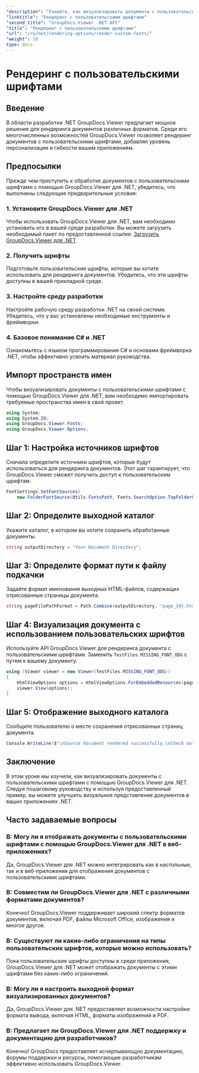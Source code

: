 ```yaml
---
"description": "Узнайте, как визуализировать документы с пользовательскими шрифтами с помощью GroupDocs.Viewer для .NET. Улучшайте визуальные презентации без усилий."
"linktitle": "Рендеринг с пользовательскими шрифтами"
"second_title": "GroupDocs.Viewer .NET API"
"title": "Рендеринг с пользовательскими шрифтами"
"url": "/ru/net/rendering-options/render-custom-fonts/"
"weight": 18
type: docs
---
```

# Рендеринг с пользовательскими шрифтами

## Введение
В области разработки .NET GroupDocs.Viewer предлагает мощное решение для рендеринга документов различных форматов. Среди его многочисленных возможностей GroupDocs.Viewer позволяет рендеринг документов с пользовательскими шрифтами, добавляя уровень персонализации и гибкости вашим приложениям.
## Предпосылки
Прежде чем приступить к обработке документов с пользовательскими шрифтами с помощью GroupDocs.Viewer для .NET, убедитесь, что выполнены следующие предварительные условия:
### 1. Установите GroupDocs.Viewer для .NET
Чтобы использовать GroupDocs.Viewer для .NET, вам необходимо установить его в вашей среде разработки. Вы можете загрузить необходимый пакет по предоставленной ссылке:
[Загрузить GroupDocs.Viewer для .NET](https://releases.groupdocs.com/viewer/net/)
### 2. Получить шрифты
Подготовьте пользовательские шрифты, которые вы хотите использовать для рендеринга документов. Убедитесь, что эти шрифты доступны в вашей прикладной среде.
### 3. Настройте среду разработки
Настройте рабочую среду разработки .NET на своей системе. Убедитесь, что у вас установлены необходимые инструменты и фреймворки.
### 4. Базовое понимание C# и .NET
Ознакомьтесь с языком программирования C# и основами фреймворка .NET, чтобы эффективно усвоить материал руководства.

## Импорт пространств имен
Чтобы визуализировать документы с пользовательскими шрифтами с помощью GroupDocs.Viewer для .NET, вам необходимо импортировать требуемые пространства имен в свой проект.

```csharp
using System;
using System.IO;
using GroupDocs.Viewer.Fonts;
using GroupDocs.Viewer.Options;
```

## Шаг 1: Настройка источников шрифтов
Сначала определите источники шрифтов, которые будут использоваться для рендеринга документов. Этот шаг гарантирует, что GroupDocs.Viewer сможет получить доступ к пользовательским шрифтам.
```csharp
FontSettings.SetFontSources(
    new FolderFontSource(Utils.FontsPath, Fonts.SearchOption.TopFolderOnly));
```
## Шаг 2: Определите выходной каталог
Укажите каталог, в котором вы хотите сохранить обработанные документы.
```csharp
string outputDirectory = "Your Document Directory";
```
## Шаг 3: Определите формат пути к файлу подкачки
Задайте формат именования выходных HTML-файлов, содержащих отрисованные страницы документа.
```csharp
string pageFilePathFormat = Path.Combine(outputDirectory, "page_{0}.html");
```
## Шаг 4: Визуализация документа с использованием пользовательских шрифтов
Используйте API GroupDocs.Viewer для рендеринга документа с пользовательскими шрифтами. Заменить `TestFiles.MISSING_FONT_ODG` с путем к вашему документу.
```csharp
using (Viewer viewer = new Viewer(TestFiles.MISSING_FONT_ODG))
{
    HtmlViewOptions options = HtmlViewOptions.ForEmbeddedResources(pageFilePathFormat);
    viewer.View(options);
}
```
## Шаг 5: Отображение выходного каталога
Сообщите пользователю о месте сохранения отрисованных страниц документа.
```csharp
Console.WriteLine($"\nSource document rendered successfully.\nCheck output in {outputDirectory}.");
```

## Заключение
В этом уроке мы изучили, как визуализировать документы с пользовательскими шрифтами с помощью GroupDocs.Viewer для .NET. Следуя пошаговому руководству и используя предоставленный пример, вы можете улучшить визуальное представление документов в ваших приложениях .NET.
## Часто задаваемые вопросы
### В: Могу ли я отображать документы с пользовательскими шрифтами с помощью GroupDocs.Viewer для .NET в веб-приложениях?
Да, GroupDocs.Viewer для .NET можно интегрировать как в настольные, так и в веб-приложения для отображения документов с пользовательскими шрифтами.
### В: Совместим ли GroupDocs.Viewer для .NET с различными форматами документов?
Конечно! GroupDocs.Viewer поддерживает широкий спектр форматов документов, включая PDF, файлы Microsoft Office, изображения и многое другое.
### В: Существуют ли какие-либо ограничения на типы пользовательских шрифтов, которые можно использовать?
Пока пользовательские шрифты доступны в среде приложения, GroupDocs.Viewer для .NET может отображать документы с этими шрифтами без каких-либо ограничений.
### В: Могу ли я настроить выходной формат визуализированных документов?
Да, GroupDocs.Viewer для .NET предоставляет возможности настройки формата вывода, включая HTML, форматы изображений и PDF.
### В: Предлагает ли GroupDocs.Viewer для .NET поддержку и документацию для разработчиков?
Конечно! GroupDocs предоставляет исчерпывающую документацию, форумы поддержки и ресурсы, помогающие разработчикам эффективно использовать GroupDocs.Viewer.